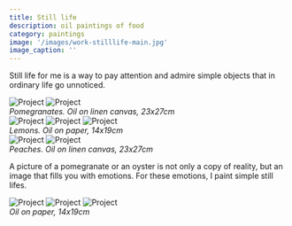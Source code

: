 ```yaml
---
title: Still life
description: oil paintings of food 
category: paintings
image: '/images/work-stilllife-main.jpg'
image_caption: ''
---
```


Still life for me is a way to pay attention and admire simple objects that in ordinary life go unnoticed. 

<div class="gallery-box">
  <div class="gallery">
    <img src="/images/work-granate-1.jpg" loading="lazy" alt="Project">
    <img src="/images/work-granate-2.jpg" loading="lazy" alt="Project">
  </div>
  <em>Pomegranates. Oil on linen canvas, 23x27cm</em>
</div>

<div class="gallery-box">
  <div class="gallery">
    <img src="/images/work-lemon-2.jpg" loading="lazy" alt="Project">
    <img src="/images/work-lemon-1.jpg" loading="lazy" alt="Project">
    <img src="/images/work-lemon-3.jpg" loading="lazy" alt="Project">
  </div>
  <em>Lemons. Oil on paper, 14x19cm</em>
</div>

<div class="gallery-box">
  <div class="gallery">
    <img src="/images/work-peaches-1.jpg" loading="lazy" alt="Project">
    <img src="/images/work-peaches-2.jpg" loading="lazy" alt="Project">
  </div>
  <em>Peaches. Oil on linen canvas, 23x27cm</em>
</div>

A picture of a pomegranate or an oyster is not only a copy of reality, but an image that fills you with emotions. For these emotions, I paint simple still lifes.
  
<div class="gallery-box">
  <div class="gallery">
    <img src="/images/work-shrimp-2.jpg" loading="lazy" alt="Project">
    <img src="/images/work-shrimp-1.jpg" loading="lazy" alt="Project">
    <img src="/images/work-shrimp-3.jpg" loading="lazy" alt="Project">
  </div>
  <em>Oil on paper, 14x19cm</em>
</div>

